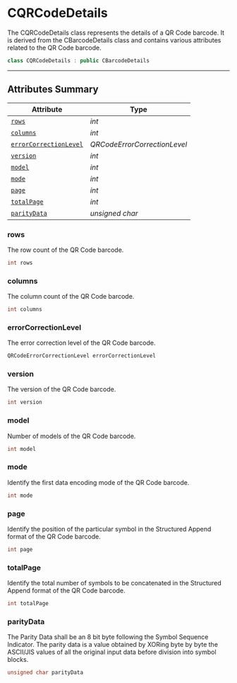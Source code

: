 # CQRCodeDetails

The CQRCodeDetails class represents the details of a QR Code barcode. It is derived from the CBarcodeDetails class and contains various attributes related to the QR Code barcode. 

```cpp
class CQRCodeDetails : public CBarcodeDetails
```

---

## Attributes Summary

| Attribute | Type |
|---------- | ---- |
| [`rows`](#rows) | *int* |
| [`columns`](#columns) | *int* |
| [`errorCorrectionLevel`](#errorcorrectionlevel) | *QRCodeErrorCorrectionLevel* |
| [`version`](#version) | *int* |
| [`model`](#model) | *int* |
| [`mode`](#mode) | *int* |
| [`page`](#page) | *int* |
| [`totalPage`](#totalpage) | *int* |
| [`parityData`](#paritydata) | *unsigned char* |

### rows

The row count of the QR Code barcode.

```cpp
int rows
```

### columns

The column count of the QR Code barcode.

```cpp
int columns
```

### errorCorrectionLevel

The error correction level of the QR Code barcode.

```cpp
QRCodeErrorCorrectionLevel errorCorrectionLevel
```

### version

The version of the QR Code barcode.

```cpp
int version
```

### model

Number of models of the QR Code barcode.

```cpp
int model
```

### mode

Identify the first data encoding mode of the QR Code barcode.

```cpp
int mode
```

### page

Identify the position of the particular symbol in the Structured Append format of the QR Code barcode.

```cpp
int page
```

### totalPage

Identify the total number of symbols to be concatenated in the Structured Append format of the QR Code barcode.

```cpp
int totalPage
```

### parityData

The Parity Data shall be an 8 bit byte following the Symbol Sequence Indicator. The parity data is a value obtained by XORing byte by byte the ASCII/JIS values of all the original input data before division into symbol blocks.

```cpp
unsigned char parityData
```